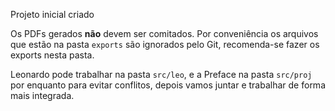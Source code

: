 Projeto inicial criado

Os PDFs gerados **não** devem ser comitados. Por conveniência os arquivos que estão na pasta ```exports``` são ignorados pelo Git, recomenda-se fazer os exports nesta pasta.

Leonardo pode trabalhar na pasta ```src/leo```, e a Preface na pasta ```src/proj``` por enquanto para evitar conflitos, depois vamos juntar e trabalhar de forma mais integrada. 